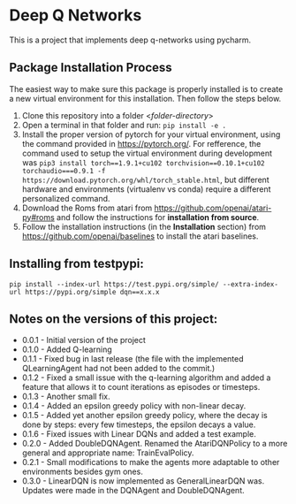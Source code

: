# Deep Q Networks

This is a project that implements deep q-networks using pycharm.


## Package Installation Process
The easiest way to make sure this package is properly installed is to create a new virtual environment for this installation. Then follow the steps below.
1. Clone this repository into a folder <*folder-directory*>
2. Open a terminal in that folder and run:
```pip install -e .```
3. Install the proper version of pytorch for your virtual environment, using the command provided in https://pytorch.org/. For refference, the command used to setup the virtual environment during development was ```pip3 install torch==1.9.1+cu102 torchvision==0.10.1+cu102 torchaudio===0.9.1 -f https://download.pytorch.org/whl/torch_stable.html```, but different hardware and environments (virtualenv vs conda) require a different personalized command.
4. Download the Roms from atari from https://github.com/openai/atari-py#roms and follow the instructions for **installation from source**.
5. Follow the installation instructions (in the **Installation** section) from https://github.com/openai/baselines to install the atari baselines.

## Installing from testpypi:
```pip install --index-url https://test.pypi.org/simple/ --extra-index-url https://pypi.org/simple dqn==x.x.x```

## Notes on the versions of this project:
 - 0.0.1 - Initial version of the project
 - 0.1.0 - Added Q-learning
 - 0.1.1 - Fixed bug in last release (the file with the implemented QLearningAgent had not been added to the commit.)
 - 0.1.2 - Fixed a small issue with the q-learning algorithm and added a feature that allows it to count iterations as episodes or timesteps.
 - 0.1.3 - Another small fix.
 - 0.1.4 - Added an epsilon greedy policy with non-linear decay.
 - 0.1.5 - Added yet another epsilon greedy policy, where the decay is done by steps: every few timesteps, the epsilon decays a value.
 - 0.1.6 - Fixed issues with Linear DQNs and added a test example.
 - 0.2.0 - Added DoubleDQNAgent. Renamed the AtariDQNPolicy to a more general and appropriate name: TrainEvalPolicy.
 - 0.2.1 - Small modifications to make the agents more adaptable to other environments besides gym ones. 
 - 0.3.0 - LinearDQN is now implemented as GeneralLinearDQN was. Updates were made in the DQNAgent and DoubleDQNAgent.